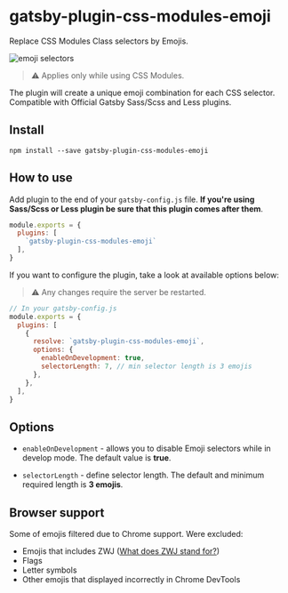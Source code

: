 # gatsby-plugin-css-modules-emoji

Replace CSS Modules Class selectors by Emojis. 

![emoji selectors](https://i.ibb.co/RPxfpP8/gatsby-plugin-emojis.png)

> ⚠️ Applies only while using CSS Modules.

The plugin will create a unique emoji combination for each CSS selector. Compatible with Official Gatsby Sass/Scss and Less plugins.

## Install

`npm install --save gatsby-plugin-css-modules-emoji`

## How to use

Add plugin to the end of your `gatsby-config.js` file. **If you're using Sass/Scss or Less plugin be sure that this plugin comes after them**.

```javascript
module.exports = {
  plugins: [
    `gatsby-plugin-css-modules-emoji`
  ],
}
```

If you want to configure the plugin, take a look at available options below:

> ⚠️ Any changes require the server be restarted.

```javascript
// In your gatsby-config.js
module.exports = {
  plugins: [
    {
      resolve: `gatsby-plugin-css-modules-emoji`,
      options: {
        enableOnDevelopment: true, 
        selectorLength: 7, // min selector length is 3 emojis
      },
    },
  ],
}
```

## Options

* `enableOnDevelopment` - allows you to disable Emoji selectors while in develop mode. The default value is **true**.

* `selectorLength` - define selector length. The default and minimum required length is **3 emojis**.

## Browser support 

Some of emojis filtered due to Chrome support. Were excluded:

- Emojis that includes ZWJ ([What does ZWJ stand for?](https://en.wikipedia.org/wiki/Zero-width_joiner))
- Flags 
- Letter symbols
- Other emojis that displayed incorrectly in Chrome DevTools